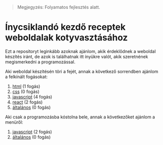 > Megjegyzés: Folyamatos fejlesztés alatt. 

# Ínycsiklandó kezdő receptek weboldalak kotyvasztásához
Ezt a repositoryt leginkább azoknak ajánlom, akik érdeklődnek a weboldal készítés iránt, de azok is találhatnak itt ínyükre valót, akik szeretnének
megismerkedni a programozással.

Aki weboldal készítésén töri a fejét, annak a következő sorrendben ajánlom a felkínált fogásokat:
1. [html](/html) (1 fogás)
2. [css](/css) (0 fogás)
3. [javascript](/javascript) (4 fogás)
4. [react](/react) (2 fogás)
5. [általános](/altalanos) (0 fogás)

Aki csak a programozásba kóstolna bele, annak a következőket ajánlom a menüről:
1. [javascript](/javascript) (2 fogás)
2. [általános](/altalanos) (0 fogás)

